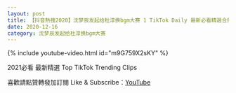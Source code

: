 ```yaml
---
layout: post
title: 【抖音熱搜2020】沈梦辰发起给杜淳换bgm大赛 1 TikTok Daily 最新必看精選合集2020 12 16
date: 2020-12-16
category: 沈梦辰发起给杜淳换bgm大赛
---
```


{% include youtube-video.html id="m9G759X2sKY" %}

2021必看 最新精選 Top TikTok Trending Clips

喜歡請點贊轉發加訂閱 Like & Subscribe：[YouTube](https://www.youtube.com/channel/UCAoR7VcanIPd04uEq_GIylA/videos)

